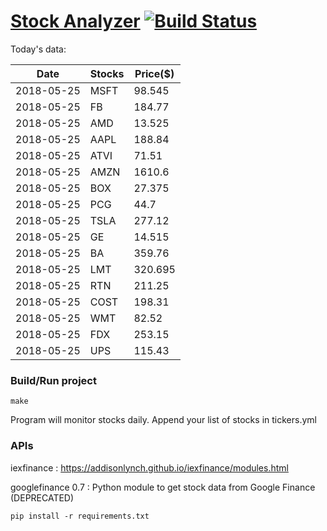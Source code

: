 # [Stock Analyzer](https://ogoyal.github.io/StockAnalyzer/) [![Build Status](https://travis-ci.org/ogoyal/StockAnalyzer.svg?branch=master)](https://travis-ci.org/ogoyal/StockAnalyzer)

Today's data:

| Date| Stocks| Price($) | 
| --- | --- | ---  | 
| 2018-05-25| MSFT| 98.545 | 
| 2018-05-25| FB| 184.77 | 
| 2018-05-25| AMD| 13.525 | 
| 2018-05-25| AAPL| 188.84 | 
| 2018-05-25| ATVI| 71.51 | 
| 2018-05-25| AMZN| 1610.6 | 
| 2018-05-25| BOX| 27.375 | 
| 2018-05-25| PCG| 44.7 | 
| 2018-05-25| TSLA| 277.12 | 
| 2018-05-25| GE| 14.515 | 
| 2018-05-25| BA| 359.76 | 
| 2018-05-25| LMT| 320.695 | 
| 2018-05-25| RTN| 211.25 | 
| 2018-05-25| COST| 198.31 | 
| 2018-05-25| WMT| 82.52 | 
| 2018-05-25| FDX| 253.15 | 
| 2018-05-25| UPS| 115.43 | 

### Build/Run project

```
make
```

Program will monitor stocks daily. Append your list of stocks in tickers.yml

### APIs
iexfinance : https://addisonlynch.github.io/iexfinance/modules.html

googlefinance 0.7 : Python module to get stock data from Google Finance (DEPRECATED)

```
pip install -r requirements.txt
```
